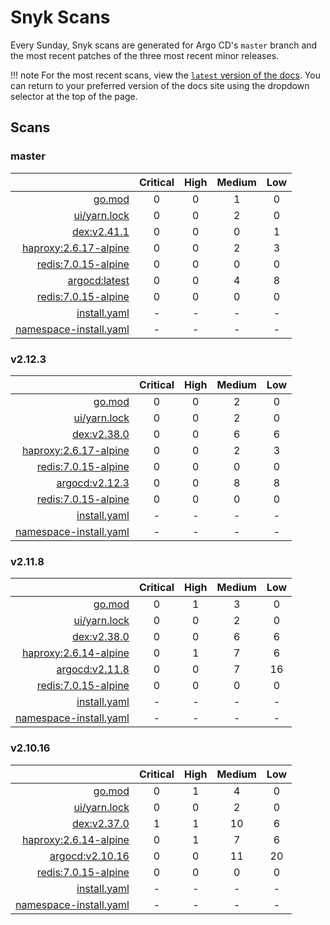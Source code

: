 # Snyk Scans

Every Sunday, Snyk scans are generated for Argo CD's `master` branch and the most recent patches of the three most
recent minor releases.

!!! note
    For the most recent scans, view the [`latest` version of the docs](https://argo-cd.readthedocs.io/en/latest/snyk/).
    You can return to your preferred version of the docs site using the dropdown selector at the top of the page.

## Scans

### master

|    | Critical | High | Medium | Low |
|---:|:--------:|:----:|:------:|:---:|
| [go.mod](master/argocd-test.html) | 0 | 0 | 1 | 0 |
| [ui/yarn.lock](master/argocd-test.html) | 0 | 0 | 2 | 0 |
| [dex:v2.41.1](master/ghcr.io_dexidp_dex_v2.41.1.html) | 0 | 0 | 0 | 1 |
| [haproxy:2.6.17-alpine](master/public.ecr.aws_docker_library_haproxy_2.6.17-alpine.html) | 0 | 0 | 2 | 3 |
| [redis:7.0.15-alpine](master/public.ecr.aws_docker_library_redis_7.0.15-alpine.html) | 0 | 0 | 0 | 0 |
| [argocd:latest](master/quay.io_argoproj_argocd_latest.html) | 0 | 0 | 4 | 8 |
| [redis:7.0.15-alpine](master/redis_7.0.15-alpine.html) | 0 | 0 | 0 | 0 |
| [install.yaml](master/argocd-iac-install.html) | - | - | - | - |
| [namespace-install.yaml](master/argocd-iac-namespace-install.html) | - | - | - | - |

### v2.12.3

|    | Critical | High | Medium | Low |
|---:|:--------:|:----:|:------:|:---:|
| [go.mod](v2.12.3/argocd-test.html) | 0 | 0 | 2 | 0 |
| [ui/yarn.lock](v2.12.3/argocd-test.html) | 0 | 0 | 2 | 0 |
| [dex:v2.38.0](v2.12.3/ghcr.io_dexidp_dex_v2.38.0.html) | 0 | 0 | 6 | 6 |
| [haproxy:2.6.17-alpine](v2.12.3/public.ecr.aws_docker_library_haproxy_2.6.17-alpine.html) | 0 | 0 | 2 | 3 |
| [redis:7.0.15-alpine](v2.12.3/public.ecr.aws_docker_library_redis_7.0.15-alpine.html) | 0 | 0 | 0 | 0 |
| [argocd:v2.12.3](v2.12.3/quay.io_argoproj_argocd_v2.12.3.html) | 0 | 0 | 8 | 8 |
| [redis:7.0.15-alpine](v2.12.3/redis_7.0.15-alpine.html) | 0 | 0 | 0 | 0 |
| [install.yaml](v2.12.3/argocd-iac-install.html) | - | - | - | - |
| [namespace-install.yaml](v2.12.3/argocd-iac-namespace-install.html) | - | - | - | - |

### v2.11.8

|    | Critical | High | Medium | Low |
|---:|:--------:|:----:|:------:|:---:|
| [go.mod](v2.11.8/argocd-test.html) | 0 | 1 | 3 | 0 |
| [ui/yarn.lock](v2.11.8/argocd-test.html) | 0 | 0 | 2 | 0 |
| [dex:v2.38.0](v2.11.8/ghcr.io_dexidp_dex_v2.38.0.html) | 0 | 0 | 6 | 6 |
| [haproxy:2.6.14-alpine](v2.11.8/haproxy_2.6.14-alpine.html) | 0 | 1 | 7 | 6 |
| [argocd:v2.11.8](v2.11.8/quay.io_argoproj_argocd_v2.11.8.html) | 0 | 0 | 7 | 16 |
| [redis:7.0.15-alpine](v2.11.8/redis_7.0.15-alpine.html) | 0 | 0 | 0 | 0 |
| [install.yaml](v2.11.8/argocd-iac-install.html) | - | - | - | - |
| [namespace-install.yaml](v2.11.8/argocd-iac-namespace-install.html) | - | - | - | - |

### v2.10.16

|    | Critical | High | Medium | Low |
|---:|:--------:|:----:|:------:|:---:|
| [go.mod](v2.10.16/argocd-test.html) | 0 | 1 | 4 | 0 |
| [ui/yarn.lock](v2.10.16/argocd-test.html) | 0 | 0 | 2 | 0 |
| [dex:v2.37.0](v2.10.16/ghcr.io_dexidp_dex_v2.37.0.html) | 1 | 1 | 10 | 6 |
| [haproxy:2.6.14-alpine](v2.10.16/haproxy_2.6.14-alpine.html) | 0 | 1 | 7 | 6 |
| [argocd:v2.10.16](v2.10.16/quay.io_argoproj_argocd_v2.10.16.html) | 0 | 0 | 11 | 20 |
| [redis:7.0.15-alpine](v2.10.16/redis_7.0.15-alpine.html) | 0 | 0 | 0 | 0 |
| [install.yaml](v2.10.16/argocd-iac-install.html) | - | - | - | - |
| [namespace-install.yaml](v2.10.16/argocd-iac-namespace-install.html) | - | - | - | - |
